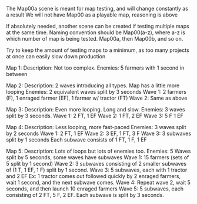 The Map00a scene is meant for map testing, and will change constantly as a result
We will not have Map00 as a playable map, reasoning is above

If absolutely needed, another scene can be created if testing multiple maps at
the same time. Naming convention should be Map00(a-z), where a-z is which
number of map is being tested. Map00a, then Map00b, and so on.

Try to keep the amount of testing maps to a minimum, as too many projects at
once can easily slow down production

Map 1:
    Description: Not too complex. 
    Enemies: 5 farmers with 1 second in between

Map 2:
    Description: 2 waves introducing all types. Map has a little more looping
    Enemies: 2 equivalent waves split by 3 seconds
        Wave 1: 2 farmers (F), 1 enraged farmer (EF), 1 farmer w/ tractor (FT)
        Wave 2: Same as above

Map 3:
    Description: Even more looping. Long and slow.
    Enemies: 3 waves split by 3 seconds.
        Wave 1: 2 FT, 1 EF
        Wave 2: 1 FT, 2 EF
        Wave 3: 5 F 1 EF

Map 4:
    Description: Less looping, more fast-paced
    Enemies: 3 waves split by 2 seconds
        Wave 1: 2 FT, 1 EF
        Wave 2: 3 EF, 1 FT, 3 F
        Wave 3: 3 subwaves split by 1 seconds
            Each subwave consists of 1 FT, 1 F, 1 EF
        
Map 5:
    Description: Lots of loops but lots of enemies too.
    Enemies: 5 Waves split by 5 seconds, some waves have subwaves
        Wave 1: 15 farmers (sets of 5 split by 1 second)
        Wave 2: 3 subwaves consisting of 2 smaller subwaves of (1 T, 1 EF, 1 F) split by 1 second.
        Wave 3: 5 subwaves, each with 1 tractor and 2 EF
            Ex: 1 tractor comes out followed quickly by 2 enraged farmers, wait 1 second, and the next subwave comes.
        Wave 4: Repeat wave 2, wait 5 seconds, and then launch 10 enraged farmers
        Wave 5: 5 subwaves, each consisting of 2 FT, 5 F, 2 EF. Each subwave is split by 3 seconds.
        
    

